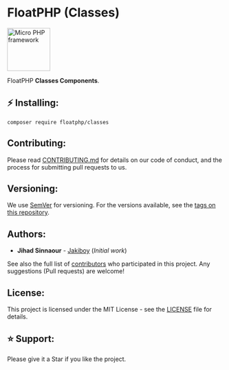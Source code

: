# FloatPHP (Classes)

<img src="https://www.floatphp.com/assets/img/floatphp.png" width="100" alt="Micro PHP framework">

FloatPHP **Classes Components**.

## ⚡ Installing:

```
composer require floatphp/classes
```

## Contributing:

Please read [CONTRIBUTING.md](https://github.com/floatphp/Classes/blob/master/CONTRIBUTING.md) for details on our code of conduct, and the process for submitting pull requests to us.

## Versioning:

We use [SemVer](http://semver.org/) for versioning. For the versions available, see the [tags on this repository](https://github.com/floatphp/Classes/tags). 

## Authors:

* **Jihad Sinnaour** - [Jakiboy](https://github.com/Jakiboy) (*Initial work*)

See also the full list of [contributors](https://github.com/floatphp/Classes/contributors) who participated in this project. Any suggestions (Pull requests) are welcome!

## License:

This project is licensed under the MIT License - see the [LICENSE](https://github.com/floatphp/Classes/blob/master/LICENSE) file for details.

## ⭐ Support:

Please give it a Star if you like the project.